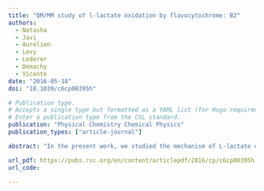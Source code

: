 ```yaml
---
title: "QM/MM study of l-lactate oxidation by flavocytochrome: B2"
authors:
  - Natasha
  - Javi
  - Aurelien
  - Levy
  - Lederer
  - Demachy
  - Vicente
date: "2016-05-18"
doi: "10.1039/c6cp00395h"

# Publication type.
# Accepts a single type but formatted as a YAML list (for Hugo requirements).
# Enter a publication type from the CSL standard.
publication: "Physical Chemistry Chemical Physics"
publication_types: ["article-journal"]

abstract: "In the present work, we studied the mechanism of L-lactate oxidation by flavocytochrome b2 (Fcb2) using molecular dynamics simulations with a hybrid Quantum Mechanics/Molecular Mechanics (QM/MM) scheme. We initially performed simulations at the QM(AM1)/MM level and improved our results with single-point corrections using density functional theory (DFT) methods. Free energy surfaces were calculated under the hydride transfer hypothesis, which involves the transfer of the lactate hydroxyl proton to H373 and the substrate αH atom as a hydride to the flavin mononucleotide (FMN) prosthetic group in the active site. We modeled four systems: the wild-type enzyme with R289 in distal or proximal conformations (observed in crystal structures) and the D282N and Y254L variants (with R289 in a distal position). Our simulations revealed the influence of the environment on the catalytic mechanism, showing a step-wise process in the wild-type enzyme with R289 in a distal position and a concerted mechanism in the other systems. In the step-wise mechanism, hydride transfer to flavin occurs only after proton transfer from the substrate to H373. Changes in the electrostatic field around L-lactate or H373 were found to disfavor the highly charged complex resulting from this proton transfer. Additionally, simulations of the Y254L variant highlighted the impact of steric changes on the mechanism."

url_pdf: https://pubs.rsc.org/en/content/articlepdf/2016/cp/c6cp00395h
url_code: 

---
```

